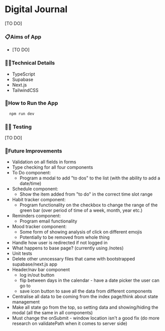 # Digital Journal

[TO DO]

### 📋Aims of App

- [TO DO]

### 👩‍💻Technical Details

- TypeScript
- Supabase
- Next.js
- TailwindCSS

### 🔧How to Run the App

```bash
  npm run dev
```

### 🕵️‍♀️ Testing

[TO DO]

### 💭Future Improvements

- Validation on all fields in forms
- Type checking for all four components
- To Do component:
  - Program a modal to add "to dos" to the list (with the ability to add a date/time)
- Schedule component:
  - Show the item added from "to do" in the correct time slot range
- Habit tracker component:
  - Program functionality on the checkbox to change the range of the green bar (over period of time of a week, month, year etc.)
- Reminders component:
  - Program email functionality
- Mood tracker component:
  - Some form of showing analysis of click on different emojis
  - Potentially to be removed from whole thing
- Handle how user is redirected if not logged in
- What happens to base page? (currently using /notes)
- Unit tests
- Delete other unncessary files that came with bootstrapped supabase/next.js app
- Header/nav bar component
  - log in/out button
  - flip between days in the calendar - have a date picker the user can go to
  - save icon button to save all the data from different components
- Centralise all data to be coming from the index page/think about state management
- Make all state go from the top, so setting data and showing/hiding the modal (all the same in all components)
- Must change the onSubmit - window location isn't a good fix (do more research on validatePath when it comes to server side)
